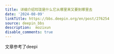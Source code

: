 ```yaml
---
title: 详细介绍玲珑是什么它从哪里来又要到哪里去
date: '2024-08-09'
linkTitle: https://bbs.deepin.org/en/post/276254
source: deepin_bbs
description:  mozixun 
disable_comments: true
---
```

文章参考了deepi
